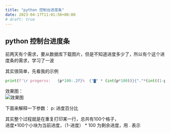 ```yaml
---
title: "python 控制台进度条"
date: 2023-04-17T11:01:58+08:00
# draft: true
---
```


## python 控制台进度条

前两天有个需求，要从数据库下载图片，但是不知道进度多少了，所以有个这个进度条的需求，学习了一波


其实很简单，先看我的示例
``` python
print(f'\r progerss:   {p*100:.2f}%  {"▇" * (int(p*100))}{"."*(int((1-p)*100))} ', end='')
```
效果图：  
![效果图](/img/progress_simple.png)

下面来解释一下参数：
p: 进度百分比

其实整个过程就是在重复打印某一行，总共有100个格子，  
进度*100个小块为当前进度，（1-进度） * 100 为剩余进度，用 . 表示